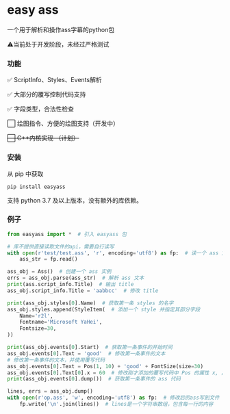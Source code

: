 # easy ass

一个用于解析和操作ass字幕的python包

⚠️当前处于开发阶段，未经过严格测试

### 功能
✅ ScriptInfo、Styles、Events解析

✅ 大部分的覆写控制代码支持

✅ 字段类型，合法性检查

⬜ 绘图指令、方便的绘图支持（开发中）

~~⬜ C++内核实现 （计划）~~

### 安装
从 pip 中获取

``` shell
pip install easyass
```

支持 python 3.7 及以上版本，没有额外的库依赖。

### 例子

```python
from easyass import *  # 引入 easyass 包

# 库不提供直接读取文件的api，需要自行读写
with open(r'test/test.ass', 'r', encoding='utf8') as fp:  # 读一个 ass 文件
    ass_str = fp.read()

ass_obj = Ass()  # 创建一个 ass 实例
errs = ass_obj.parse(ass_str)  # 解析 ass 文本
print(ass.script_info.Title)  # 输出 title
ass_obj.script_info.Title = 'aabbcc'  # 修改 title

print(ass_obj.styles[0].Name)  # 获取第一条 styles 的名字
ass_obj.styles.append(StyleItem(  # 添加一个 style 并指定其部分字段
    Name='r2l',
    Fontname='Microsoft YaHei',
    Fontsize=30,
))

print(ass_obj.events[0].Start)  # 获取第一条事件的开始时间
ass_obj.events[0].Text = 'good'  # 修改第一条事件的文本
# 修改第一条事件的文本，并使用覆写代码
ass_obj.events[0].Text = Pos(1, 10) + 'good' + FontSize(size=30)
ass_obj.events[0].Text[0].x = 60  # 修改刚才添加的覆写代码中 Pos 的属性 x, 具体属性见 docstring
print(ass_obj.events[0].dump())  # 获取第一条事件的 ass 代码

lines, errs = ass_obj.dump()
with open(r'op.ass', 'w', encoding='utf8') as fp:  # 修改后的ass写到文件
    fp.write('\n'.join(lines))  # lines是一个字符串数组，包含每一行的内容
```

